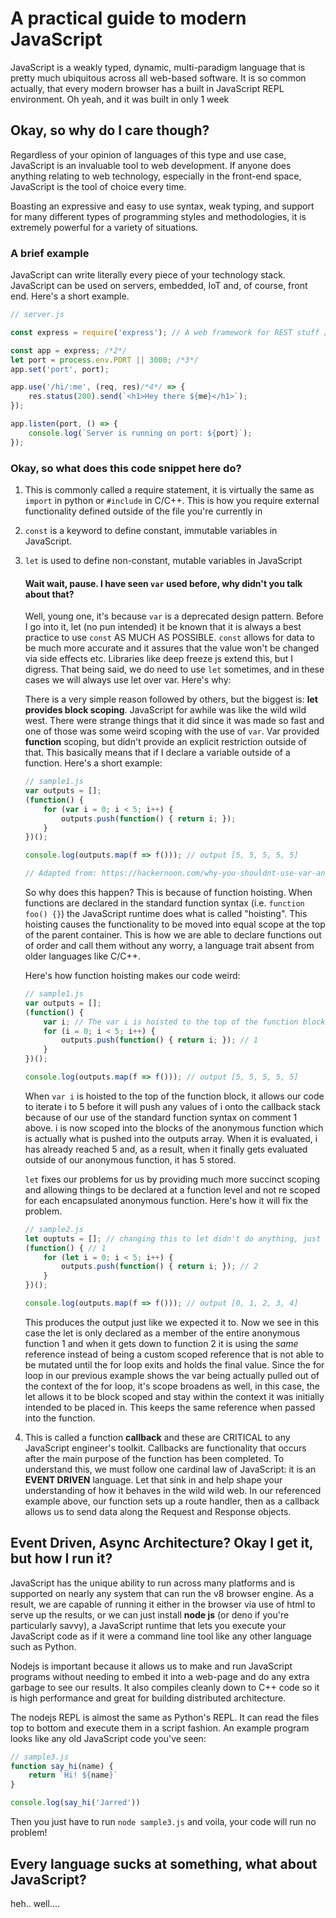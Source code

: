 # A practical guide to modern JavaScript

JavaScript is a weakly typed, dynamic, multi-paradigm language that is pretty much ubiquitous across all web-based software. It is so common actually, that every modern browser has a built in JavaScript REPL environment. Oh yeah, and it was built in only 1 week

## Okay, so why do I care though?

Regardless of your opinion of languages of this type and use case, JavaScript is an invaluable tool to web development. If anyone does anything relating to web technology, especially in the front-end space, JavaScript is the tool of choice every time. 

Boasting an expressive and easy to use syntax, weak typing, and support for many different types of programming styles and methodologies, it is extremely powerful for a variety of situations.

### A brief example

JavaScript can write literally every piece of your technology stack. JavaScript can be used on servers, embedded, IoT and, of course, front end. Here's a short example.

```javascript
// server.js

const express = require('express'); // A web framework for REST stuff /*1*/

const app = express; /*2*/ 
let port = process.env.PORT || 3000; /*3*/
app.set('port', port);

app.use('/hi/:me', (req, res)/*4*/ => {
    res.status(200).send(`<h1>Hey there ${me}</h1>`);
});

app.listen(port, () => {
    console.log(`Server is running on port: ${port}`);
});
```

### Okay, so what does this code snippet here do?

1. This is commonly called a require statement, it is virtually the same as `import` in python or `#include` in C/C++. This is how you require external functionality defined outside of the file you're currently in

2. `const` is a keyword to define constant, immutable variables in JavaScript.

3. `let` is used to define non-constant, mutable variables in JavaScript

   #### Wait wait, pause. I have seen `var` used before, why didn't you talk about that?

   Well, young one, it's because `var` is a deprecated design pattern. Before I go into it, let (no pun intended) it be known that it is always a best practice to use `const` AS MUCH AS POSSIBLE. `const` allows for data to be much more accurate and it assures that the value won't be changed via side effects etc. Libraries like deep freeze js extend this, but I digress. That being said, we do need to use `let` sometimes, and in these cases we will always use let over var. Here's why:

   There is a very simple reason followed by others, but the biggest is: **let provides block scoping**. JavaScript for awhile was like the wild wild west. There were strange things that it did since it was made so fast and one of those was some weird scoping with the use of `var`. Var provided **function** scoping, but didn't provide an explicit restriction outside of that. This basically means that if I declare a variable outside of a function. Here's a short example:

   ```javascript
   // sample1.js
   var outputs = [];
   (function() {
       for (var i = 0; i < 5; i++) {
           outputs.push(function() { return i; });
       }  
   })();
   
   console.log(outputs.map(f => f())); // output [5, 5, 5, 5, 5]
   
   // Adapted from: https://hackernoon.com/why-you-shouldnt-use-var-anymore-f109a58b9b70
   ```

   So why does this happen? This is because of function hoisting. When functions are declared in the standard function syntax (i.e. `function foo() {}`) the JavaScript runtime does what is called "hoisting". This hoisting causes the functionality to be moved into equal scope at the top of the parent container. This is how we are able to declare functions out of order and call them without any worry, a language trait absent from older languages like C/C++.

   Here's how function hoisting makes our code weird:

   ```javascript
   // sample1.js
   var outputs = [];
   (function() {
       var i; // The var i is hoisted to the top of the function block
       for (i = 0; i < 5; i++) {
           outputs.push(function() { return i; }); // 1
       }  
   })();
   
   console.log(outputs.map(f => f())); // output [5, 5, 5, 5, 5]
   ```

   When `var i` is hoisted to the top of the function block, it allows our code to iterate i to 5 before it will push any values of i onto the callback stack because of our use of the standard function syntax on comment 1 above. i is now scoped into the blocks of the anonymous function which is actually what is pushed into the outputs array. When it is evaluated, i has already reached 5 and, as a result, when it finally gets evaluated outside of our anonymous function, it has 5 stored.

   `let` fixes our problems for us by providing much more succinct scoping and allowing things to be declared at a function level and not re scoped for each encapsulated anonymous function. Here's how it will fix the problem.

   ```javascript
   // sample2.js
   let ouptuts = []; // changing this to let didn't do anything, just for congruency
   (function() { // 1
       for (let i = 0; i < 5; i++) {
           outputs.push(function() { return i; }); // 2
       }
   })();
   
   console.log(outputs.map(f => f())); // output [0, 1, 2, 3, 4]
   ```

   This produces the output just like we expected it to. Now we see in this case the let is only declared as a member of the entire anonymous function 1 and when it gets down to function 2 it is using the *same* reference instead of being a custom scoped reference that is not able to be mutated until the for loop exits and holds the final value. Since the for loop in our previous example shows the var being actually pulled out of the context of the for loop, it's scope broadens as well, in this case,  the let allows it to be block scoped and stay within the context it was initially intended to be placed in. This keeps the same reference when passed into the function.

4. This is called a function **callback** and these are CRITICAL to any JavaScript engineer's toolkit. Callbacks are functionality that occurs after the main purpose of the function has been completed. To understand this, we must follow one cardinal law of JavaScript: it is an **EVENT DRIVEN** language. Let that sink in and help shape your understanding of how it behaves in the wild wild web. In our referenced example above, our function sets up a route handler, then as a callback allows us to send data along the Request and Response objects.

## Event Driven, Async Architecture? Okay I get it, but how I run it?

JavaScript has the unique ability to run across many platforms and is supported on nearly any system that can run the v8 browser engine. As a result, we are capable of running it either in the browser via use of html to serve up the results, or we can just install **node js** (or deno if you're particularly savvy), a JavaScript runtime that lets you execute your JavaScript code as if it were a command line tool like any other language such as Python. 

Nodejs is important because it allows us to make and run JavaScript programs without needing to embed it into a web-page and do any extra garbage to see our results. It also compiles cleanly down to C++ code so it is high performance and great for building distributed architecture.

The nodejs REPL is almost the same as Python's REPL. It can read the files top to bottom and execute them in a script fashion. An example program looks like any old JavaScript code you've seen:

```js
// sample3.js
function say_hi(name) {
    return `Hi! ${name}`
}

console.log(say_hi('Jarred'))
```

Then you just have to run `node sample3.js` and voila, your code will run no problem!

## Every language sucks at something, what about JavaScript?

heh.. well....